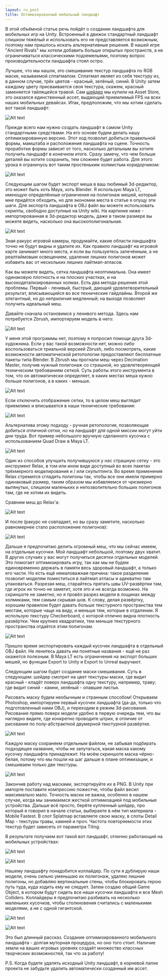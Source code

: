 ```yaml
---
layout: ru_post
title: Оптимизированный мобильный ландшафт
---
```


В этой объёмной статье речь пойдёт о создании ландшафта для мобильных игр на Unity. Встроенный в движок стандартный ландшафт слишком тяжёлый и использовать его не представляется возможным, поэтому нам пришлось искать альтернативные решения. В нашей игре "Ancient Rivals" мы хотели добавить больше открытых пространств, а не ограничиваться классическими подземельями, поэтому вопрос производительности ландшафта стоял остро.

Лучшее, что мы нашли, это смешивание текстур ландшафта по RGB маске, называемой сплатмапом. Сплатмап являет из себя текстуру из, в данном случае, трёх цветов - красный, зелёный, синий. В Unity затем каждому цвету присваивается своя текстура, скажем, красный заменяется тайлящейся травой. Сам [шейдер](https://www.assetstore.unity3d.com/en/#!/content/17334) мы купили на Asset Store, это оказался единственный ассет, выдающий приемлимый FPS на всех наших мобильных девайсах. Итак, предположим, что мы хотим сделать вот такой ландшафт:

![Alt text](http://i.imgur.com/p19G8A4.jpg)

Прежде всего нам нужно создать ландшафт в самом Unity стандартными средствами. На его основе будем делать нашу оптимизированную версию. Этот ход позволит добиться правильной формы, мамштаба и расположения ландшафта на сцене. Точность проработки формы зависит от того, насколько детальным вы хотите получить ландшафт в конечном итоге. Сразу замечу, что чем больше деталей вы хотите сохранить, тем сложнее будет работа. Для этого урока я ограничусь вот таким простеньким холмистым коридорчиком:

![Alt text](http://i.imgur.com/B6mlSY8.jpg)

Следующим шагом будет экспорт меша в ваш любимый 3d-редактор, это может быть хоть Maya, хоть Blender. Я использую Maya LT, имеющую определённые ограничения на полигонаж мешей, который мне придётся обходить, но для экономии места в статье я опущу эти шаги. Для экспорта ландшафта в OBJ файл вы можете использовать скрипты, свободно доступные на Unity wiki. На картинке ниже - импортированная в 3d-редактор модель, даже в таком размере вы можете видеть, насколько она высокополигональная.

![Alt text](http://i.imgur.com/OkgpLsw.jpg)

Зная ракурс игровой камеры, продумайти, какие области ландшафта точно не будут видны и удалите их. Как правило ландшафт на игровой карте занимает много места, и если вы пользуетесь запечённым, а не реалтаймовым освещением, удаление лишних полигонов может избавить вас от нескольких лишних лайтмап-атласов.

Как вы можете видеть, сетка ландшафта неоптимальна. Она имеет одинаковую плотность и на плоских участках, и на высокодетализированных холмах. Есть два метода решения этой проблемы. Первый - ленивый, быстрый, дающий удовлетворительный результат, вписывающийся во все технические гайдлайны. Второй же элегантный, но до неприличия медленный; на выходе позволяет получить идеальный меш.

Давайте сначала остановимся у ленивого метода. Здесь нам потребуется Zbrush, импортируем модель в него:

![Alt text](http://i.imgur.com/HxgPYXf.jpg)

У меня этой программы нет, поэтому я попросил помощи друга 3d-художника. Если у вас такой возможности нет, можно либо воспользоваться триальной версией Zbrush, либо посмотреть, какие возможности автоматической ретопологии предоставляют бесплатные пакеты типа Blender.
В Zbrush мы прогнали меш через Decimation Master, получив нужный полигонаж со страшной, но удовлетворяющей техническим требованиям сеткой. Суть работы этого инструмента в том, что он автоматически определяет, в каких местах меша нужно больше полигонов, а в каких - меньше.

![Alt text](http://i.imgur.com/sMIbN5S.jpg)

Если отключить отображение сетки, то в целом меш выглядит приемлимо и вписывается в наши технические требования:

![Alt text](http://i.imgur.com/GKCbWKc.jpg)

Альтернатива этому подходу - ручная ретопология, позволяющая добиться отличной сетки, но на ландшафт для одной миссии могут уйти дни труда. Вот пример небольшого вручную сделанного кусочка с использованием Quad Draw в Maya LT.

![Alt text](http://i.imgur.com/asL8a4y.jpg)

Один из способов улучшить получившуюся у нас страшную сетку - это инструмент Relax, в том или ином виде доступный во всех пакетах трёхмерного моделирования и / или скульптинга. Во время применения Relax стремится сгладить полигоны так, чтобы все они имели примерно одинаковый размер, таким образом мы избавляемся от чрезмерно вытянутых, слишком маленьких и непозволительно больших полигонов там, где не хотим их видеть.

Сравним меш до Relax'а:

![Alt text](http://i.imgur.com/clIjLvy.jpg)

И после (ракурс не совпадает, но вы сразу заметите, насколько равномернее стало расположение полигонов):

![Alt text](http://i.imgur.com/rBNGoG2.jpg)

Дальше я предпочитаю делить огромный меш, что мы сейчас имеем, на отдельные кусочки. Мой ландшафт небольшой, поэтому двух хватит. В других случаях у вас могут получиться десятки отдельных моделей. Это помогает оптимизировать игру, так как мы не будем единовременно держать в памяти весь здоровый ландшафт, а только его части. Но есть ещё немаловажная причина: такое разделение позволит моделям поместиться  в лайтмап атласы и адекватно там упаковаться. Разрезая меш, старайтесь прятать швы UV-развёртки там, где игрок их точно не заметит, хотя это и не всегда возможно. На скриншоте не заметно, но я провёл разрез модели в лощинах между холмиками, тем самым скрывая шов. К слову, делая развёртку, хорошим правилом будет давать больше текстурного пространства тем местам, которые чаще на виду, и меньше тем, которые в отдалении. Я использую текстуру Checkerboard, с которой отлично видна плотность развёртки. Чем крупнее квадратики, тем меньше текстурного пространства отдаётся этим полигонам.

![Alt text](http://i.imgur.com/cGPQXmE.jpg)

Пришло время экспортировать каждый кусочек ландшафта в отдельный OBJ файл. Не ленитесь давать им понятные названия - ещё не раз окажется полезным. В Maya LT есть ограничения на экспорт больших мешей, но функции Export to Unity и Export to Unreal выручают.

Следующим шагом будет создание маски смешивания. Суть в следующем: шейдер смотрит на цвет текстуры-маски, где видит красный - кладёт поверх ландшафта одну текстуру, например, траву; где видит синий  - камни, зелёный - опавшие листья.

Рисовать маску будем необычным и странным способом! Открываем Photoshop, импортируем первый кусочек ландшафта (да-да, только что подготовленный нами OBJ), и переходим в режим 3d-рисования. Рисование прямо поверх модели удобно в первую очередь тем, что вы наглядно видите, где конкретно проводите штрих, в отличие от рисования по полу-абстрактной двумерной текстурной развёртке.

![Alt text](http://i.imgur.com/HmhP0pI.jpg)

Каждую маску сохраняем отдельным файлом, не забывая подбирать подходящее название, чтобы не запутаться, какая маска какому кусочку ландшафта принадлежит. На моём скриншоте маска чёрно-белая, потому что мы пошли на шаг дальше в плане оптимизации, и смешиваем только две текстуры.

![Alt text](http://i.imgur.com/EjjUnBd.jpg)

Закончив работу над масками, экспортируйте их в PNG. В Unity при импорте поставите компрессию пожестче, чтобы файл весил максимально мало. Точность маски не важна, особенно в нашем случае, когда мы занимаемся жесткой оптимизацией под мобильные устройства. Дальше всё просто, берёте купленный шейдер, про который я говорил в начале статьи, выбираете в нём тип материала - Mobile Fastest. В слот Splatmap вставляете свою маску, в слоты Detail Map - текстуры травы, камней и проч. Частота повторяемости этих текстур будет зависеть от параметра Tiling.

В результате получаем вот такой вот ландшафт, отлично работающий на мобильных устройствах:

![Alt text](http://i.imgur.com/d319z1y.jpg)

![Alt text](http://i.imgur.com/DUbeRSl.jpg)

Нашему ландшафту понадобится коллайдер. По сути я дублирую наши модели, очень сильно уменьшаю их полигонаж, удаляю лишние полигоны, но добавляю вертикальные стены, чтобы блокировать герою путь туда, куда ходить ему не следует. Затем создаю общий Game Object, в котором будут сидеть все наши кусочки ландшафта и все Mesh Colliders. Коллайдеры я предпочитаю разбивать на несколько маленьких кусочков, чтобы столкновения считались с маленькими моделями, а не с одной гигантской.

![Alt text](http://i.imgur.com/7AVpVkQ.jpg)

![Alt text](http://i.imgur.com/CJ2A3ac.jpg)

Это был длинный рассказ. Создание оптимизированного мобильного ландшафта - долгая муторная процедура, но оно того стоит. Наличие земли на ваших игровых уровнях создаёт множество классных творческих возможностей, так что за работу!

P.S. Когда будете удалять исходный Unity ландшафт, в корневой папке проекта не забудьте удалить автоматически созданный им ассет.
